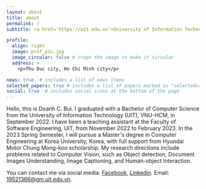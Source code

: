 ```yaml
---
layout: about
title: about
permalink: /
subtitle: <a href='https://uit.edu.vn'>University of Information Technology</a>. Thu Duc city, Ho Chi Minh city.

profile:
  align: right
  image: prof_pic.jpg
  image_circular: false # crops the image to make it circular
  address: >
    <p>Thu Duc city, Ho Chi Minh city</p>

news: true  # includes a list of news items
selected_papers: true # includes a list of papers marked as "selected={true}"
social: true  # includes social icons at the bottom of the page
---
```


Hello, this is Doanh C. Bui. I graduated with a Bachelor of Computer Science from the University of Information Technology (UIT), VNU-HCM, in September 2022. I have been a teaching assistant at the Faculty of Software Engineering, UIT, from November 2022 to February 2023. In the 2023 Spring Semester, I will pursue a Master's degree in Computer Engineering at Korea University, Korea, with full support from Hyundai Motor Chung Mong-koo scholarship. My research directions include problems related to Computer Vision, such as Object detection, Document Images Understanding, Image Captioning, and Human-object Interaction.

You can contact me via social media: [Facebook](https://facebook.com/buicaodoanh), [Linkedin](https://www.linkedin.com/in/buicaodoanh). Email: 19521366@gm.uit.edu.vn.